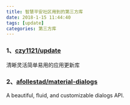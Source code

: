 ```yaml
---
title: 智慧平安社区用到的第三方库
date: 2018-1-15 11:44:40
tags: [update]
categories: 第三方库
---
```

### 1、[czy1121/update](https://github.com/czy1121/update)
  清晰灵活简单易用的应用更新库

### 2、[afollestad/material-dialogs](https://github.com/afollestad/material-dialogs) 
  A beautiful, fluid, and customizable dialogs API. 
  